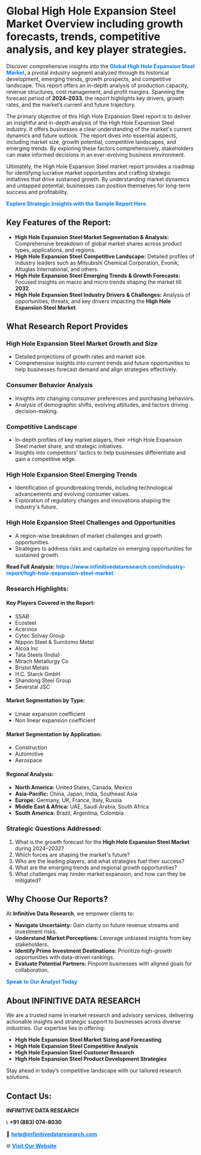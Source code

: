 <h1>Global High Hole Expansion Steel Market Overview including growth forecasts, trends, competitive analysis, and key player strategies.</h1>
<p>
Discover comprehensive insights into the 
<a href="https://www.infinitivedataresearch.com/industry-report/high-hole-expansion-steel-market" rel="dofollow" style="color: #007BFF; text-decoration: none;"><strong>Global High Hole Expansion Steel Market</strong></a>, a pivotal industry segment analyzed through its historical development, emerging trends, growth prospects, and competitive landscape. This report offers an in-depth analysis of production capacity, revenue structures, cost management, and profit margins. Spanning the forecast period of <strong>2024–2033</strong>, the report highlights key drivers, growth rates, and the market’s current and future trajectory.
</p>
<p>
The primary objective of this High Hole Expansion Steel report is to deliver an insightful and in-depth analysis of the High Hole Expansion Steel industry. It offers businesses a clear understanding of the market's current dynamics and future outlook. The report dives into essential aspects, including market size, growth potential, competitive landscapes, and emerging trends. By exploring these factors comprehensively, stakeholders can make informed decisions in an ever-evolving business environment.
</p>
<p>
Ultimately, the High Hole Expansion Steel market report provides a roadmap for identifying lucrative market opportunities and crafting strategic initiatives that drive sustained growth. By understanding market dynamics and untapped potential, businesses can position themselves for long-term success and profitability.
</p>
<p>
<a href="https://www.infinitivedataresearch.com/request-sample/reportId=105334" style="color: #007BFF; text-decoration: none;"><strong>Explore Strategic Insights with the Sample Report Here</strong></a>
</p>

<h2>Key Features of the Report:</h2>
<ul>
<li><strong>High Hole Expansion Steel Market Segmentation & Analysis:</strong> Comprehensive breakdown of global market shares across product types, applications, and regions.</li>
<li><strong>High Hole Expansion Steel Competitive Landscape:</strong> Detailed profiles of industry leaders such as Mitsubishi Chemical Corporation, Evonik, Altuglas International, and others.</li>
<li><strong>High Hole Expansion Steel Emerging Trends & Growth Forecasts:</strong> Focused insights on macro and micro trends shaping the market till <strong>2032</strong>.</li>
<li><strong>High Hole Expansion Steel Industry Drivers & Challenges:</strong> Analysis of opportunities, threats, and key drivers impacting the <strong>High Hole Expansion Steel Market</strong>.</li>
</ul>

<h2>What Research Report Provides</h2>
<h3>High Hole Expansion Steel Market Growth and Size</h3>
<ul>
<li>Detailed projections of growth rates and market size.</li>
<li>Comprehensive insights into current trends and future opportunities to help businesses forecast demand and align strategies effectively.</li>
</ul>

<h3>Consumer Behavior Analysis</h3>
<ul>
<li>Insights into changing consumer preferences and purchasing behaviors.</li>
<li>Analysis of demographic shifts, evolving attitudes, and factors driving decision-making.</li>
</ul>

<h3>Competitive Landscape</h3>
<ul>
<li>In-depth profiles of key market players, their >High Hole Expansion Steel market share, and strategic initiatives.</li>
<li>Insights into competitors' tactics to help businesses differentiate and gain a competitive edge.</li>
</ul>

<h3>High Hole Expansion Steel Emerging Trends</h3>
<ul>
<li>Identification of groundbreaking trends, including technological advancements and evolving consumer values.</li>
<li>Exploration of regulatory changes and innovations shaping the industry's future.</li>
</ul>

<h3>High Hole Expansion Steel Challenges and Opportunities</h3>
<ul>
<li>A region-wise breakdown of market challenges and growth opportunities.</li>
<li>Strategies to address risks and capitalize on emerging opportunities for sustained growth.</li>
</ul>
<p><strong>Read Full Analysis:</strong> <a href="https://www.infinitivedataresearch.com/industry-report/high-hole-expansion-steel-market" rel="dofollow" style="color: #007BFF; text-decoration: none;"><strong>https://www.infinitivedataresearch.com/industry-report/high-hole-expansion-steel-market</strong></a></p>
<h3>Research Highlights:</h3>
<h4>Key Players Covered in the Report:</h4>
<ul><li>SSAB</li><li>Ecosteel</li><li>Acerinox</li><li>Cytec Solvay Group</li><li>Nippon Steel &amp; Sumitomo Metal</li><li>Alcoa Inc</li><li>Tata Steels (India)</li><li>Mirach Metallurgy Co</li><li>Bristol Metals</li><li>H.C. Starck GmbH</li><li>Shandong Steel Group</li><li>Severstal JSC</li></ul>
<h4>Market Segmentation by Type:</h4>
<ul><li>Linear expansion coefficient</li><li>Non linear expansion coefficient</li></ul>
<h4>Market Segmentation by Application:</h4>
<ul><li>Construction</li><li>Automotive</li><li>Aerospace</li></ul>

<h4>Regional Analysis:</h4>
<ul>
<li><strong>North America:</strong> United States, Canada, Mexico</li>
<li><strong>Asia-Pacific:</strong> China, Japan, India, Southeast Asia</li>
<li><strong>Europe:</strong> Germany, UK, France, Italy, Russia</li>
<li><strong>Middle East & Africa:</strong> UAE, Saudi Arabia, South Africa</li>
<li><strong>South America:</strong> Brazil, Argentina, Colombia</li>
</ul>

<h3>Strategic Questions Addressed:</h3>
<ol>
<li>What is the growth forecast for the <strong>High Hole Expansion Steel Market</strong> during 2024–2032?</li>
<li>Which forces are shaping the market's future?</li>
<li>Who are the leading players, and what strategies fuel their success?</li>
<li>What are the emerging trends and regional growth opportunities?</li>
<li>What challenges may hinder market expansion, and how can they be mitigated?</li>
</ol>

<h2>Why Choose Our Reports?</h2>
<p>At <strong>Infinitive Data Research</strong>, we empower clients to:</p>
<ul>
<li><strong>Navigate Uncertainty:</strong> Gain clarity on future revenue streams and investment risks.</li>
<li><strong>Understand Market Perceptions:</strong> Leverage unbiased insights from key stakeholders.</li>
<li><strong>Identify Prime Investment Destinations:</strong> Prioritize high-growth opportunities with data-driven rankings.</li>
<li><strong>Evaluate Potential Partners:</strong> Pinpoint businesses with aligned goals for collaboration.</li>
</ul>
<p><a href="https://www.infinitivedataresearch.com/industry-report/high-hole-expansion-steel-market" rel="dofollow" style="color: #007BFF; text-decoration: none;"><strong>Speak to Our Analyst Today</strong></a></p>

<h2>About INFINITIVE DATA RESEARCH</h2>
<p>We are a trusted name in market research and advisory services, delivering actionable insights and strategic support to businesses across diverse industries. Our expertise lies in offering:</p>
<ul>
<li><strong>High Hole Expansion Steel Market Sizing and Forecasting</strong></li>
<li><strong>High Hole Expansion Steel Competitive Analysis</strong></li>
<li><strong>High Hole Expansion Steel Customer Research</strong></li>
<li><strong>High Hole Expansion Steel Product Development Strategies</strong></li>
</ul>
<p>Stay ahead in today’s competitive landscape with our tailored research solutions.</p>

<h2>Contact Us:</h2>
<p><strong>INFINITIVE DATA RESEARCH</strong></p>
<p>📞 <strong>+91 (883) 074-8030</strong></p>
<p>📧 <strong><a href="mailto:help@infinitivedataresearch.com" style="color: #007BFF;">help@infinitivedataresearch.com</a></strong></p>
<p>🌐 <strong><a href="https://www.infinitivedataresearch.com" rel="dofollow" style="color: #007BFF;">Visit Our Website</a></strong></p>